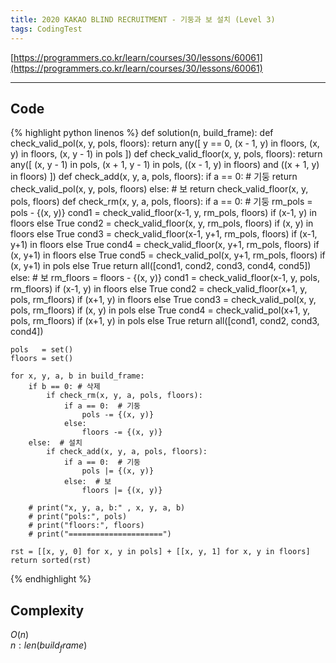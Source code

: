 ```yaml
---
title: 2020 KAKAO BLIND RECRUITMENT - 기둥과 보 설치 (Level 3)
tags: CodingTest
---
```


[https://programmers.co.kr/learn/courses/30/lessons/60061](https://programmers.co.kr/learn/courses/30/lessons/60061)

<!--more-->

---

## Code
{% highlight python linenos %}
def solution(n, build_frame):
    def check_valid_pol(x, y, pols, floors):
        return any([
            y == 0,
            (x - 1, y) in floors,
            (x, y) in floors,
            (x, y - 1) in pols
        ])
    def check_valid_floor(x, y, pols, floors):
        return any([
            (x, y - 1) in pols,
            (x + 1, y - 1) in pols,
            ((x - 1, y) in floors) and ((x + 1, y) in floors)
        ])
    def check_add(x, y, a, pols, floors):
        if a == 0:  # 기둥
            return check_valid_pol(x, y, pols, floors)
        else:  # 보
            return check_valid_floor(x, y, pols, floors)
    def check_rm(x, y, a, pols, floors):
        if a == 0: # 기둥
            rm_pols = pols - {(x, y)}
            cond1 = check_valid_floor(x-1, y, rm_pols, floors) if (x-1, y) in floors else True
            cond2 = check_valid_floor(x, y, rm_pols, floors) if (x, y) in floors else True
            cond3 = check_valid_floor(x-1, y+1, rm_pols, floors) if (x-1, y+1) in floors else True
            cond4 = check_valid_floor(x, y+1, rm_pols, floors) if (x, y+1) in floors else True
            cond5 = check_valid_pol(x, y+1, rm_pols, floors) if (x, y+1) in pols else True
            return all([cond1, cond2, cond3, cond4, cond5])
        else:  # 보
            rm_floors = floors - {(x, y)}
            cond1 = check_valid_floor(x-1, y, pols, rm_floors) if (x-1, y) in floors else True
            cond2 = check_valid_floor(x+1, y, pols, rm_floors) if (x+1, y) in floors else True
            cond3 = check_valid_pol(x, y, pols, rm_floors) if (x, y) in pols else True
            cond4 = check_valid_pol(x+1, y, pols, rm_floors) if (x+1, y) in pols else True
            return all([cond1, cond2, cond3, cond4])


    pols   = set()
    floors = set()

    for x, y, a, b in build_frame:
        if b == 0: # 삭제
            if check_rm(x, y, a, pols, floors):
                if a == 0:  # 기둥
                    pols -= {(x, y)}
                else:
                    floors -= {(x, y)}
        else:  # 설치
            if check_add(x, y, a, pols, floors):
                if a == 0:  # 기둥
                    pols |= {(x, y)}
                else:  # 보
                    floors |= {(x, y)}

        # print("x, y, a, b:" , x, y, a, b)
        # print("pols:", pols)
        # print("floors:", floors)
        # print("=====================")

    rst = [[x, y, 0] for x, y in pols] + [[x, y, 1] for x, y in floors]
    return sorted(rst)
{% endhighlight %}


## Complexity
$O(n)$ \
$n: len(build_frame)$
